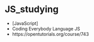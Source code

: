 # JS_studying
<ul>
  <li>[JavaScript]</li>
  <li>Coding Everybody Language JS</li>
  <li>https://opentutorials.org/course/743</li>
</ul>
